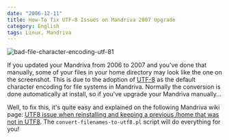 ```yaml
---
date: "2006-12-11"
title: How-To fix UTF-8 Issues on Mandriva 2007 Upgrade
category: English
tags: Linux, Mandriva
---
```


![bad-file-character-encoding-utf-81](/uploads/2006/bad-file-character-encoding-utf-81.png)

If you updated your Mandriva from 2006 to 2007 and you've done that manually, some of your files in your home directory may look like the one on the screenshot. This is due to the adoption of [UTF-8](https://en.wikipedia.org/wiki/UTF-8) as the default character encoding for file systems in Mandriva. Normally the conversion is done automatically at install, so if you've upgrade your Mandriva manually...

Well, to fix this, it's quite easy and explained on the following Mandriva wiki page: [UTF8 issue when reinstalling and keeping a previous /home that was not in UTF8](https://qa.mandriva.com/twiki/bin/view/Main/MandrivaLinux2007Errata#UTF8_issue_when_reinstalling_and). The `convert-filenames-to-utf8.pl` script will do everything for you!
